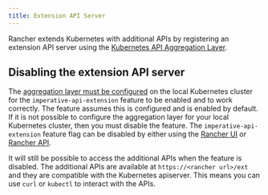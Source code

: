 ```yaml
---
title: Extension API Server
---
```


<head>
  <link rel="canonical" href="https://ranchermanager.docs.rancher.com/api/extension-apiserver"/>
</head>

Rancher extends Kubernetes with additional APIs by registering an extension API server using the [Kubernetes API Aggregation Layer](https://kubernetes.io/docs/concepts/extend-kubernetes/api-extension/apiserver-aggregation/).

## Disabling the extension API server

The [aggregation layer must be configured](https://kubernetes.io/docs/tasks/extend-kubernetes/configure-aggregation-layer/) on the local Kubernetes cluster for the `imperative-api-extension` feature to be enabled and to work correctly. The feature assumes this is configured and is enabled by default. If it is not possible to configure the aggregation layer for your local Kubernetes cluster, then you must disable the feature. The `imperative-api-extension` feature flag can be disabled by either using the [Rancher UI](../how-to-guides/advanced-user-guides/enable-experimental-features#disabling-features-with-the-rancher-ui) or [Rancher API](../how-to-guides/advanced-user-guides/enable-experimental-features#disabling-features-with-the-rancher-api).

It will still be possible to access the additional APIs when the feature is disabled. The additional APIs are available at `https://<rancher url>/ext` and they are compatible with the Kubernetes apiserver. This means you can use `curl` or `kubectl` to interact with the APIs.
